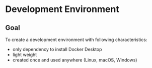 # Development Environment

## Goal
To create a development environment with following characteristics:
* only dependency to install Docker Desktop
* light weight 
* created once and used anywhere (Linux, macOS, Windows)

